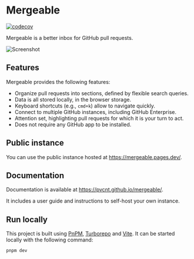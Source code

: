 # Mergeable

[![codecov](https://codecov.io/github/pvcnt/mergeable/graph/badge.svg?token=ZZN3FRNP86)](https://codecov.io/github/pvcnt/mergeable)

Mergeable is a better inbox for GitHub pull requests.

![Screenshot](docs/screenshot.png)

## Features

Mergeable provides the following features:

- Organize pull requests into sections, defined by flexible search queries.
- Data is all stored locally, in the browser storage.
- Keyboard shortcuts (e.g., `cmd+k`) allow to navigate quickly.
- Connect to multiple GitHub instances, including GitHub Enterprise.
- Attention set, highlighting pull requests for which it is your turn to act.
- Does not require any GitHub app to be installed.

## Public instance

You can use the public instance hosted at https://mergeable.pages.dev/.

## Documentation

Documentation is available at https://pvcnt.github.io/mergeable/.

It includes a user guide and instructions to self-host your own instance.

## Run locally

This project is built using [PnPM](https://pnpm.io), [Turborepo](https://turbo.build/repo) and [Vite](https://vitejs.dev/).
It can be started locally with the following command:

```bash
pnpm dev
```
